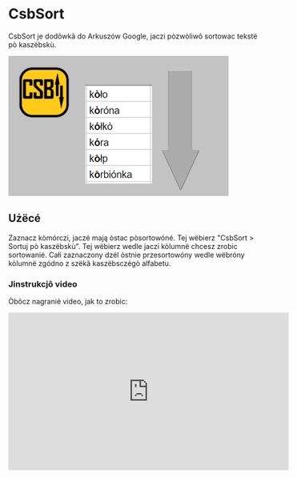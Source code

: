 # CsbSort
CsbSort je dodôwkã do Arkuszów Google, jaczi pòzwòliwô sortowac tekstë pò kaszëbskù.

![Dzejanié CsbSort](CsbSort-baner.png?raw=true "CsbSort - dzejanié")

## Użëcé
Zaznacz kòmórczi, jaczé mają òstac pòsortowóné. Tej wëbierz "CsbSort > Sortuj pò kaszëbskù". Tej wëbierz wedle jaczi kòlumnë chcesz zrobic sortowanié. Całi zaznaczony dzél òstnie przesortowóny wedle wëbróny kòlumnë zgódno z szëkã kaszëbsczégò alfabetu.

### Jinstrukcjô video
Òbôcz nagranié video, jak to zrobic:
<iframe width="560" height="315" src="https://www.youtube.com/embed/OEAXViSKcAc" frameborder="0" allow="autoplay; encrypted-media" allowfullscreen></iframe>

